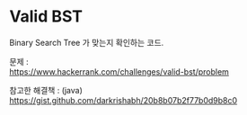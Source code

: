# Valid BST

Binary Search Tree 가 맞는지 확인하는 코드.

문제 :  
https://www.hackerrank.com/challenges/valid-bst/problem

참고한 해결책 : (java)  
https://gist.github.com/darkrishabh/20b8b07b2f77b0d9b8c0
